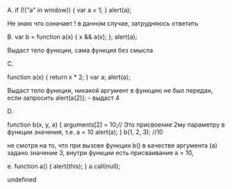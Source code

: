 А. 
if (!("a" in window)) {
    var a = 1;
} alert(a);

Не знаю что означает ! в данном случае, затрудняюсь ответить

B. 
var b = function a(x) {
    x && a(­­x);
}; alert(a);

Выдаст тело функции, сама функция без смысла

C. 

function a(x) {
    return x * 2;
}
var a;
alert(a);

Выдаст тело функции, никакой аргумент в функцию не был передан,
если запросить alert(a(2)); - выдаст 4

D.

function b(x, y, a) {
    arguments[2] = 10;// Это присвоение 2му параметру в функции значения, т.е. а = 10
    alert(a);
}
b(1, 2, 3);
//10

не смотря на то, что при вызове функции b() в качестве аргумента (а) задано значение 3, 
внутри функции есть присваивание а = 10, 

e.
function a() {
    alert(this);
}
a.call(null);

  undefined